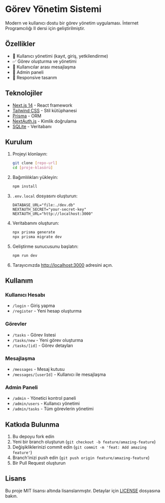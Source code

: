 # Görev Yönetim Sistemi

Modern ve kullanıcı dostu bir görev yönetim uygulaması. İnternet Programcılığı II dersi için geliştirilmiştir.

## Özellikler

- 👥 Kullanıcı yönetimi (kayıt, giriş, yetkilendirme)
- ✅ Görev oluşturma ve yönetimi
- 💬 Kullanıcılar arası mesajlaşma
- 👑 Admin paneli
- 📱 Responsive tasarım

## Teknolojiler

- [Next.js 14](https://nextjs.org/) - React framework
- [Tailwind CSS](https://tailwindcss.com/) - Stil kütüphanesi
- [Prisma](https://www.prisma.io/) - ORM
- [NextAuth.js](https://next-auth.js.org/) - Kimlik doğrulama
- [SQLite](https://www.sqlite.org/) - Veritabanı

## Kurulum

1. Projeyi klonlayın:
   ```bash
   git clone [repo-url]
   cd [proje-klasörü]
   ```

2. Bağımlılıkları yükleyin:
   ```bash
   npm install
   ```

3. `.env.local` dosyasını oluşturun:
   ```env
   DATABASE_URL="file:./dev.db"
   NEXTAUTH_SECRET="your-secret-key"
   NEXTAUTH_URL="http://localhost:3000"
   ```

4. Veritabanını oluşturun:
   ```bash
   npx prisma generate
   npx prisma migrate dev
   ```

5. Geliştirme sunucusunu başlatın:
   ```bash
   npm run dev
   ```

6. Tarayıcınızda [http://localhost:3000](http://localhost:3000) adresini açın.

## Kullanım

### Kullanıcı Hesabı
- `/login` - Giriş yapma
- `/register` - Yeni hesap oluşturma

### Görevler
- `/tasks` - Görev listesi
- `/tasks/new` - Yeni görev oluşturma
- `/tasks/[id]` - Görev detayları

### Mesajlaşma
- `/messages` - Mesaj kutusu
- `/messages/[userId]` - Kullanıcı ile mesajlaşma

### Admin Paneli
- `/admin` - Yönetici kontrol paneli
- `/admin/users` - Kullanıcı yönetimi
- `/admin/tasks` - Tüm görevlerin yönetimi

## Katkıda Bulunma

1. Bu depoyu fork edin
2. Yeni bir branch oluşturun (`git checkout -b feature/amazing-feature`)
3. Değişikliklerinizi commit edin (`git commit -m 'feat: Add amazing feature'`)
4. Branch'inizi push edin (`git push origin feature/amazing-feature`)
5. Bir Pull Request oluşturun

## Lisans

Bu proje MIT lisansı altında lisanslanmıştır. Detaylar için [LICENSE](LICENSE) dosyasına bakın.
